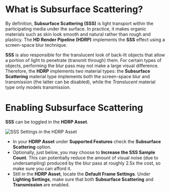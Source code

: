 # What is Subsurface Scattering?

By definition, **Subsurface Scattering (SSS)** is light transport within the participating media under the surface.
In practice, it makes organic materials such as skin look smooth and natural rather than rough and plasticy.
The **HD Render Pipeline (HDRP)** implements the **SSS** effect using a screen-space blur technique.

**SSS** is also responsible for the translucent look of back-lit objects that allow a portion of light to penetrate (transmit through) them. For certain types of objects, performing the blur pass may not make a large visual difference. Therefore, the **HDRP** implements two material types: the **Subsurface Scattering** material type implements both the screen-space blur and transmission (the latter can be disabled), while the *Translucent* material type only models transmission.

# Enabling Subsurface Scattering

**SSS** can be toggled in the **HDRP Asset**.

![SSS Settings in the HDRP Asset](https://github.com/Unity-Technologies/ScriptableRenderPipeline/blob/0bb926eeb876793dc58da1ce8048f4b5e6525424/com.unity.render-pipelines.high-definition/Documentation~/Images/sss_hd_asset.png)

- In your **HDRP Asset** under **Supported Features** check the **Subsurface Scattering** option.
- Optionally, just below, you may choose to **Increase the SSS Sample Count**. This can potentially reduce the amount of visual noise (due to undersampling) produced by the blur pass at roughly 2.5x the cost, so make sure you can afford it.
- Still in the **HDRP Asset**, locate the **Default Frame Settings**. Under **Lighting Settings**, make sure that both **Subsurface Scattering** and **Transmission** are enabled.

